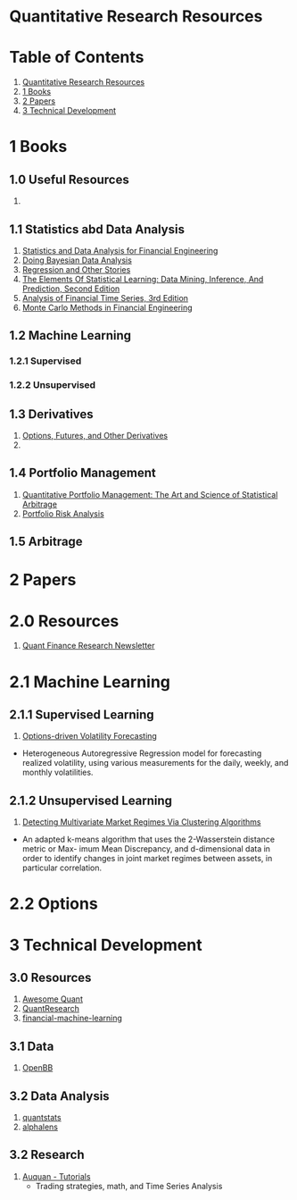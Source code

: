 # Quantitative Research Resources

# Table of Contents

1. [Quantitative Research Resources](#quantitative-research-resources)
2. [1 Books](#1-books)
3. [2 Papers](#2-papers)
4. [3 Technical Development](#3-technical-development)

# 1 Books

## 1.0 Useful Resources
1. 

## 1.1 Statistics abd Data Analysis
1. [Statistics and Data Analysis for Financial Engineering](https://link.springer.com/book/10.1007/978-1-4939-2614-5)
2. [Doing Bayesian Data Analysis](https://www.sciencedirect.com/book/9780124058880/doing-bayesian-data-analysis)
3. [Regression and Other Stories](https://www.cambridge.org/highereducation/books/regression-and-other-stories/DD20DD6C9057118581076E54E40C372C)
4. [The Elements Of Statistical Learning: Data Mining, Inference, And Prediction, Second Edition](https://link.springer.com/book/10.1007/978-0-387-84858-7)
5. [Analysis of Financial Time Series, 3rd Edition](https://www.wiley.com/en-gb/Analysis+of+Financial+Time+Series%2C+3rd+Edition-p-9780470414354)
6. [Monte Carlo Methods in Financial Engineering](https://link.springer.com/book/10.1007/978-0-387-21617-1)

## 1.2 Machine Learning

### 1.2.1 Supervised

### 1.2.2 Unsupervised

## 1.3 Derivatives

1. [Options, Futures, and Other Derivatives](https://www.pearson.com/en-us/subject-catalog/p/options-futures-and-other-derivatives/P200000005938/9780136939917)
2. 

## 1.4 Portfolio Management

1. [Quantitative Portfolio Management: The Art and Science of Statistical Arbitrage](https://www.wiley.com/en-us/Quantitative+Portfolio+Management%3A+The+Art+and+Science+of+Statistical+Arbitrage-p-9781119821328)
2. [Portfolio Risk Analysis](https://press.princeton.edu/books/hardcover/9780691128283/portfolio-risk-analysis?srsltid=AfmBOoqAl92-vIOyIVxzaiiUsSM9iljwT5fwyZq4Y96Q0QZ4kk3MsaAq)

## 1.5 Arbitrage

# 2 Papers
# 2.0 Resources
1. [Quant Finance Research Newsletter](https://oxford-man.ox.ac.uk/quant-finance-research-newsletter/)

# 2.1 Machine Learning
## 2.1.1 Supervised Learning
1. [Options-driven Volatility Forecasting](https://papers.ssrn.com/sol3/papers.cfm?abstract_id=4790644)
- Heterogeneous Autoregressive Regression model for forecasting realized volatility, using various measurements for the daily, weekly, and monthly volatilities.

## 2.1.2 Unsupervised Learning
1. [Detecting Multivariate Market Regimes Via Clustering Algorithms](https://papers.ssrn.com/sol3/papers.cfm?abstract_id=4758243)
- An adapted k-means algorithm that uses the 2-Wasserstein distance metric or Max- imum Mean Discrepancy, and d-dimensional data in order to identify changes in joint market regimes between assets, in particular correlation.

# 2.2 Options

# 3 Technical Development

## 3.0 Resources
1. [Awesome Quant](https://github.com/wilsonfreitas/awesome-quant)
2. [QuantResearch](https://github.com/letianzj/QuantResearch)
3. [financial-machine-learning](https://github.com/firmai/financial-machine-learning)

## 3.1 Data
1. [OpenBB](https://github.com/OpenBB-finance/OpenBB)

## 3.2 Data Analysis
1. [quantstats](https://github.com/ranaroussi/quantstats)
2. [alphalens](https://github.com/quantopian/alphalens)

## 3.2 Research
1. [Auquan - Tutorials](https://github.com/Auquan/Tutorials)
    - Trading strategies, math, and Time Series Analysis